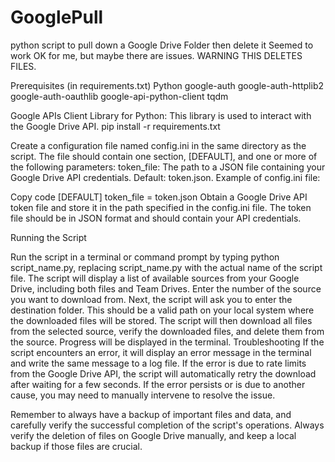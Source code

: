 # GooglePull
python script to pull down a Google Drive Folder then delete it
Seemed to work OK for me, but maybe there are issues.  WARNING THIS DELETES FILES.

Prerequisites (in requirements.txt)
Python
google-auth
google-auth-httplib2
google-auth-oauthlib
google-api-python-client
tqdm

Google APIs Client Library for Python: This library is used to interact with the Google Drive API. 
pip install -r requirements.txt

Create a configuration file named config.ini in the same directory as the script. The file should contain one section, [DEFAULT], and one or more of the following parameters:
token_file: The path to a JSON file containing your Google Drive API credentials. Default: token.json.
Example of config.ini file:

Copy code
[DEFAULT]
token_file = token.json
Obtain a Google Drive API token file and store it in the path specified in the config.ini file. The token file should be in JSON format and should contain your API credentials.

Running the Script

Run the script in a terminal or command prompt by typing python script_name.py, replacing script_name.py with the actual name of the script file.
The script will display a list of available sources from your Google Drive, including both files and Team Drives. Enter the number of the source you want to download from.
Next, the script will ask you to enter the destination folder. This should be a valid path on your local system where the downloaded files will be stored.
The script will then download all files from the selected source, verify the downloaded files, and delete them from the source. Progress will be displayed in the terminal.
Troubleshooting
If the script encounters an error, it will display an error message in the terminal and write the same message to a log file. If the error is due to rate limits from the Google Drive API, the script will automatically retry the download after waiting for a few seconds. If the error persists or is due to another cause, you may need to manually intervene to resolve the issue.

Remember to always have a backup of important files and data, and carefully verify the successful completion of the script's operations. Always verify the deletion of files on Google Drive manually, and keep a local backup if those files are crucial.
